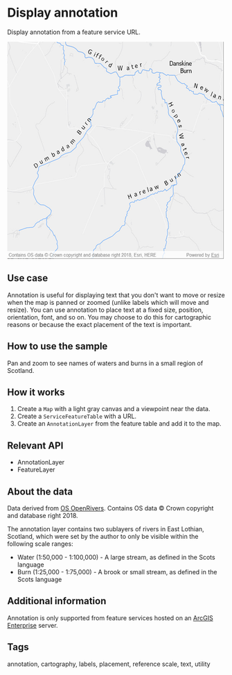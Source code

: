 # Display annotation

Display annotation from a feature service URL.

![](screenshot.png)

## Use case

Annotation is useful for displaying text that you don't want to move or resize when the map is panned or zoomed (unlike labels which will move and resize). You can use annotation to place text at a fixed size, position, orientation, font, and so on. You may choose to do this for cartographic reasons or because the exact placement of the text is important.

## How to use the sample

Pan and zoom to see names of waters and burns in a small region of Scotland.

## How it works

1. Create a `Map` with a light gray canvas and a viewpoint near the data.
2. Create a `ServiceFeatureTable` with a URL.
3. Create an `AnnotationLayer` from the feature table and add it to the map.

## Relevant API

* AnnotationLayer
* FeatureLayer

## About the data

Data derived from [OS OpenRivers](https://www.ordnancesurvey.co.uk/business-government/products/open-map-rivers). Contains OS data © Crown copyright and database right 2018.

The annotation layer contains two sublayers of rivers in East Lothian, Scotland, which were set by the author to only be visible within the following scale ranges:

* Water (1:50,000 - 1:100,000) - A large stream, as defined in the Scots language
* Burn (1:25,000 - 1:75,000) - A brook or small stream, as defined in the Scots language

## Additional information

Annotation is only supported from feature services hosted on an [ArcGIS Enterprise](https://enterprise.arcgis.com/en/) server.

## Tags

annotation, cartography, labels, placement, reference scale, text, utility
